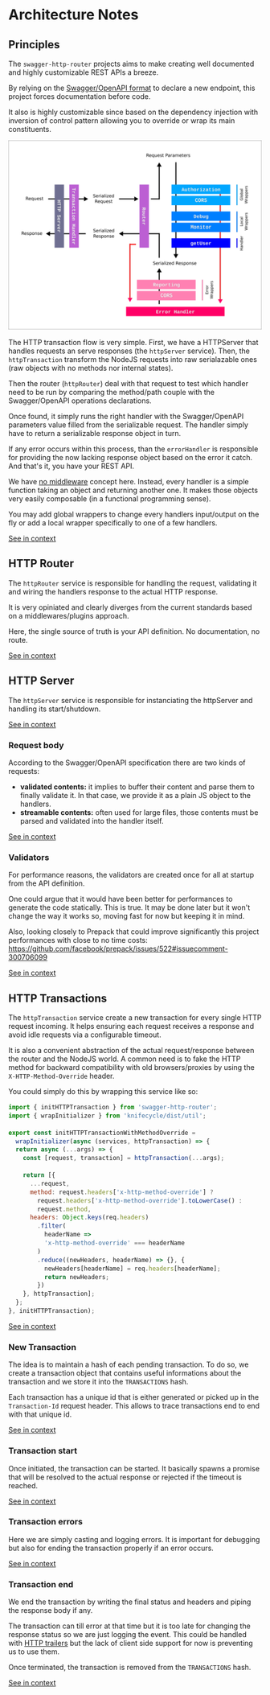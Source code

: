 [//]: # ( )
[//]: # (This file is automatically generated by the `jsarch`)
[//]: # (module. Do not change it elsewhere, changes would)
[//]: # (be overriden.)
[//]: # ( )
# Architecture Notes



## Principles

The `swagger-http-router` projects aims to make
 creating well documented and highly customizable
 REST APIs a breeze.

By relying on the
 [Swagger/OpenAPI format](https://www.openapis.org/)
 to declare a new endpoint, this project forces
 documentation before code.

It also is highly customizable since based
 on the dependency injection with inversion of
 control pattern allowing you to override or
 wrap its main constituents.

![Architecture Overview](./overview.svg.png)

The HTTP transaction flow is very simple.
 First, we have a HTTPServer that handles
 requests an serve responses (the
 `httpServer` service). Then, the
 `httpTransaction` transform the NodeJS
 requests into raw serialazable ones
 (raw objects with no methods nor
 internal states).

 Then the router (`httpRouter`) deal with
 that request to test which handler need
 to be run by comparing the method/path
 couple with the Swagger/OpenAPI operations
 declarations.

 Once found, it simply runs the right
  handler with the Swagger/OpenAPI
  parameters value filled from the
  serializable request. The handler
  simply have to return a serializable
  response object in turn.

  If any error occurs within
  this process, than the `errorHandler`
  is responsible for providing the now
  lacking response object based on the
  error it catch. And that's it, you
  have your REST API.

  We have [no middleware](http://insertafter.com/en/blog/no_more_middlewares.html)
  concept here. Instead, every handler
  is a simple function taking an object
  and returning another one. It makes
  those objects very easily composable
  (in a functional programming sense).

  You may add global wrappers to
  change every handlers input/output
  on the fly or add a local wrapper
  specifically to one of a few
  handlers.

[See in context](./src/index.js#L15-L74)



## HTTP Router

The `httpRouter` service is responsible for handling
 the request, validating it and wiring the handlers
 response to the actual HTTP response.

It is very opiniated and clearly diverges from the
 current standards based on a middlewares/plugins
 approach.

Here, the single source of truth is your API
 definition. No documentation, no route.

[See in context](./src/router.js#L40-L51)



## HTTP Server

The `httpServer` service is responsible for instanciating
 the httpServer and handling its start/shutdown.

[See in context](./src/server.js#L7-L10)



### Request body

According to the Swagger/OpenAPI specification
there are two kinds of requests:
- **validated contents:** it implies to
 buffer their content and parse them to
 finally validate it. In that case, we
 provide it as a plain JS object to the
 handlers.
- **streamable contents:** often used
 for large files, those contents must
 be parsed and validated into the
 handler itself.

[See in context](./src/body.js#L5-L17)



### Validators

For performance reasons, the validators are
 created once for all at startup from the
 API definition.

One could argue that it would have been
 better for performances to generate
 the code statically. This is true. It
 may be done later but it won't change
 the way it works so, moving fast for
 now but keeping it in mind.

Also, looking closely to Prepack that
 could improve significantly this
 project performances with close to no
 time costs:
 https://github.com/facebook/prepack/issues/522#issuecomment-300706099

[See in context](./src/validation.js#L5-L22)



## HTTP Transactions

The `httpTransaction` service create a new transaction
 for every single HTTP request incoming. It helps
 ensuring each request receives a response and avoid
 idle requests via a configurable timeout.

It is also a convenient abstraction of the actual
 request/response between the router and
 the NodeJS world. A common need is to fake the
 HTTP method for backward compatibility with old
 browsers/proxies by using the
 `X-HTTP-Method-Override` header.

You could simply do this by wrapping this service
 like so:
```js
import { initHTTPTransaction } from 'swagger-http-router';
import { wrapInitializer } from 'knifecycle/dist/util';

export const initHTTPTransactionWithMethodOverride =
  wrapInitializer(async (services, httpTransaction) => {
  return async (...args) => {
    const [request, transaction] = httpTransaction(...args);

    return [{
      ...request,
      method: request.headers['x-http-method-override'] ?
        request.headers['x-http-method-override'].toLowerCase() :
        request.method,
      headers: Object.keys(req.headers)
        .filter(
          headerName =>
          'x-http-method-override' === headerName
        )
        .reduce((newHeaders, headerName) => {}, {
          newHeaders[headerName] = req.headers[headerName];
          return newHeaders;
        })
    }, httpTransaction];
  };
}, initHTTPTransaction);
```

[See in context](./src/transaction.js#L14-L56)



### New Transaction

The idea is to maintain a hash of each pending
 transaction. To do so, we create a transaction
 object that contains useful informations about
 the transaction and we store it into the
 `TRANSACTIONS` hash.

Each transaction has a unique id that is either
 generated or picked up in the `Transaction-Id`
 request header. This allows to trace
 transactions end to end with that unique id.

[See in context](./src/transaction.js#L123-L134)



### Transaction start

Once initiated, the transaction can be started. It
 basically spawns a promise that will be resolved
 to the actual response or rejected if the timeout
 is reached.

[See in context](./src/transaction.js#L192-L197)



### Transaction errors

Here we are simply casting and logging errors.
 It is important for debugging but also for
 ending the transaction properly if an error
 occurs.

[See in context](./src/transaction.js#L207-L212)



### Transaction end

We end the transaction by writing the final status
 and headers and piping the response body if any.

The transaction can till error at that time but it
 is too late for changing the response status so
 we are just logging the event.
 This could be handled with
 [HTTP trailers](https://nodejs.org/api/http.html#http_response_addtrailers_headers)
 but the lack of client side support for now is
 preventing us to use them.

 Once terminated, the transaction is removed
  from the `TRANSACTIONS` hash.

[See in context](./src/transaction.js#L234-L248)

